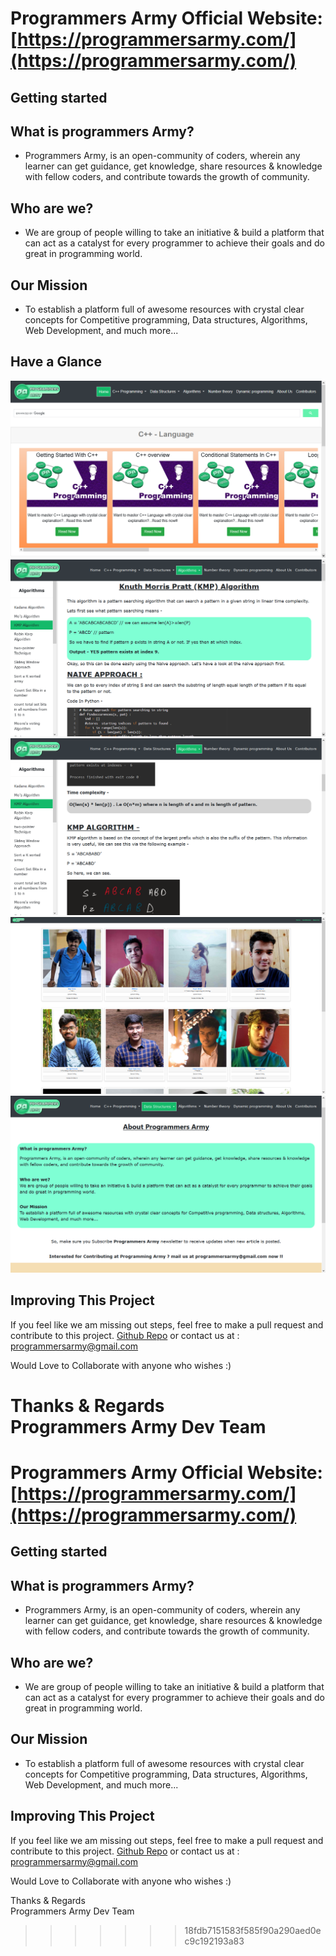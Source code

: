 # Programmers Army Official Website: [https://programmersarmy.com/](https://programmersarmy.com/)

## Getting started

## What is programmers Army?
- Programmers Army, is an open-community of coders, wherein any learner can get guidance, get knowledge, share resources & knowledge with fellow coders, and contribute towards the growth of community.

## Who are we?
- We are group of people willing to take an initiative & build a platform that can act as a catalyst for every programmer to achieve their goals and do great in programming world.

## Our Mission
- To establish a platform full of awesome resources with crystal clear concepts for Competitive programming, Data structures, Algorithms, Web Development, and much more...

## Have a Glance

![s1](https://github.com/vishal-mourya/pro-army/blob/main/pics/s1.png?raw=true) <br>
![s2](https://github.com/vishal-mourya/pro-army/blob/main/pics/s2.png?raw=true) <br>
![s3](https://github.com/vishal-mourya/pro-army/blob/main/pics/s3.png?raw=true) <br>
![s4](https://github.com/vishal-mourya/pro-army/blob/main/pics/s4.png?raw=true) <br>
![s5](https://github.com/vishal-mourya/pro-army/blob/main/pics/s5.png?raw=true) <br>


## Improving This Project

If you feel like we am missing out steps, feel free to make a pull request and contribute to this project. [Github Repo](https://github.com/vishal-mourya/pro-army)
or contact us at : programmersarmy@gmail.com

Would Love to Collaborate with anyone who wishes :)

Thanks & Regards <br>
Programmers Army Dev Team 
=======
# Programmers Army Official Website: [https://programmersarmy.com/](https://programmersarmy.com/)

## Getting started

## What is programmers Army?
- Programmers Army, is an open-community of coders, wherein any learner can get guidance, get knowledge, share resources & knowledge with fellow coders, and contribute towards the growth of community.

## Who are we?
- We are group of people willing to take an initiative & build a platform that can act as a catalyst for every programmer to achieve their goals and do great in programming world.

## Our Mission
- To establish a platform full of awesome resources with crystal clear concepts for Competitive programming, Data structures, Algorithms, Web Development, and much more...

## Improving This Project

If you feel like we am missing out steps, feel free to make a pull request and contribute to this project. [Github Repo](https://github.com/vishal-mourya/pro-army)
or contact us at : programmersarmy@gmail.com

Would Love to Collaborate with anyone who wishes :)

Thanks & Regards <br>
Programmers Army Dev Team 
>>>>>>> 18fdb7151583f585f90a290aed0ec9c192193a83
